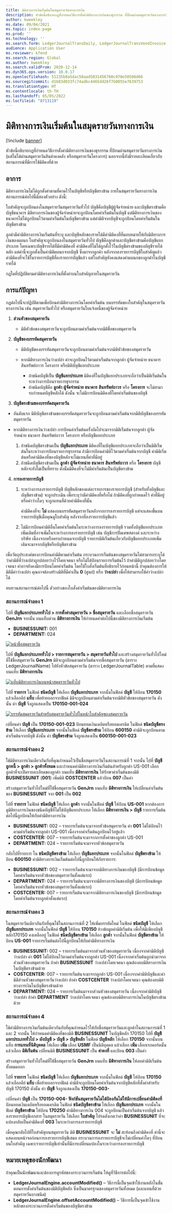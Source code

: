 ```yaml
---
title: มิติทางการเงินเริ่มต้นในสมุดรายวันทางการเงิน
description: หัวข้อนี้อธิบายกฎที่กําหนดวิธีการตั้งค่ามิติทางการเงินของธุรกรรม ที่ป้อนผ่านสมุดรายวันทางการเงิน นอกจากนี้ยังมีรายละเอียดเกี่ยวกับสถานการณ์ที่มีการใช้มิติคงที่ด้วย
author: kweekley
ms.date: 09/04/2021
ms.topic: index-page
ms.prod: ''
ms.technology: ''
ms.search.form: LedgerJournalTransDaily, LedgerJournalTransVendInvoice, LedgerJournalTransVendPaym, LedgerJournalTransCustPaym
audience: Application User
ms.reviewer: kfend
ms.search.region: Global
ms.author: kweekley
ms.search.validFrom: 2020-12-14
ms.dyn365.ops.version: 10.0.17
ms.openlocfilehash: 51235b8a5dac50aad5031456760c970e50506d66
ms.sourcegitcommit: d1683d033fc74adbc4465dd26f7b0055e7639753
ms.translationtype: HT
ms.contentlocale: th-TH
ms.lasthandoff: 05/05/2022
ms.locfileid: "8713119"
---
```

# <a name="default-financial-dimensions-on-financial-journals"></a>มิติทางการเงินเริ่มต้นในสมุดรายวันทางการเงิน

[!include [banner](../includes/banner.md)]

หัวข้อนี้อธิบายกฎที่กําหนดวิธีการตั้งค่ามิติทางการเงินของธุรกรรม ที่ป้อนผ่านสมุดรายวันทางการเงิน (แต่ไม่ได้ผ่านสมุดรายวันสินค้าคงคลัง หรือสมุดรายวันโครงการ) นอกจากนี้ยังมีรายละเอียดเกี่ยวกับสถานการณ์ที่มีการใช้มิติคงที่ด้วย

## <a name="symptom"></a>อาการ

มิติทางการเงินไม่ได้ถูกตั้งค่าตามที่คาดไว้ในบัญชีหรือบัญชีตรงข้าม ภายในสมุดรายวันทางการเงิน สถานการณ์ต่อไปนี้มีสองตัวอย่าง ดังนี้:

ใบสำคัญจะถูกป้อนลงในสมุดรายวันสมุดรายวันทั่วไป บัญชีคือบัญชีผู้ผู้จัดจำหน่าย และบัญชีตรงข้ามคือบัญชีธนาคาร มิติทางการเงินของผู้จัดจำหน่ายจะถูกป้อนโดยค่าเริ่มต้นในบัญชี แต่มิติทางการเงินของธนาคารไม่ได้ถูกป้อนไว้ตามค่าเริ่มต้นในบัญชีตรงข้าม แต่ค่ามิติจากบัญชีจะถูกป้อนโดยค่าเริ่มต้นในบัญชีตรงข้าม

ลูกค้ามีค่ามิติทางการเงินเริ่มต้นที่ระบุ และบัญชีหลักของรายได้มีค่ามิติคงที่ที่มอบหมายให้กับมิติทางการเงินของแผนก ใบสำคัญจะถูกป้อนลงในสมุดรายวันทั่วไป  บัญชีคือลูกค้าและบัญชีตรงข้ามคือบัญชีแยกประเภท โดยเฉพาะบัญชีรายได้ที่มีค่ามิติคงที่ ค่ามิติคงที่ไม่ได้ถูกตั้งไว้ในบัญชีตรงข้ามของบัญชีรายได้หลัก แต่ค่านี้จะถูกตั้งเป็นค่ามิติแผนกจากบัญชี ซึ่งมาจากลูกค้า  หลังจากลงรายการบัญชีใบสำคัญแล้ว ค่ามิติคงที่จะใช้ในรายการบัญชีที่ลงรายการบัญชีแล้ว แต่ใบสำคัญยังคงแสดงค่าแผนกของลูกค้าในบัญชีรายได้ 

กฎใดที่ปฏิบัติตามค่ามิติทางการเงินที่ตั้งค่าบนใบสำคัญภายในสมุดรายวัน

## <a name="resolution"></a>การแก้ปัญหา

กฎต่อไปนี้จะปฏิบัติตามเพื่อป้อนค่ามิติทางการเงินโดยค่าเริ่มต้น บนบรรทัดของใบสำคัญในสมุดรายวันทางการเงิน เช่น สมุดรายวันทั่วไป หรือสมุดรายวันใบแจ้งหนี้ของผู้จัดจำหน่าย 

1. **ส่วนหัวของสมุดรายวัน**

   - มิติหัวข้อของสมุดรายวันจะถูกป้อนตามค่าเริ่มต้นจากมิติชื่อของสมุดรายวัน

2. **บัญชีของบรรทัดสมุดรายวัน**

   - มิติบัญชีของบรรทัดสมุดรายวันจะถูกป้อนตามค่าเริ่มต้นจากมิติหัวข้อของสมุดรายวัน
   - หากมิติทางการเงินว่างเปล่า ค่าจะถูกป้อนไว้ตามค่าเริ่มต้นจากลูกค้า ผู้จัดจำหน่าย ธนาคาร สินทรัพย์ถาวร โครงการ หรือมิติบัญชีแยกประเภท

     - ถ้าชนิดบัญชีเป็น **บัญชีแยกประเภท** มิติคงที่ในบัญชีแยกประเภทจะถือว่าเป็นมิติเริ่มต้นในระหว่างการป้อนรายการธุรกรรม
     - ถ้าชนิดบัญชีคือ **ลูกค้า** **ผู้จัดจำหน่าย** **ธนาคาร** **สินทรัพย์ถาวร** หรือ **โครงการ** จะไม่สามารถกําหนดบัญชีหลักได้ ดังนั้น จะไม่มีการป้อนมิติคงที่โดยค่าเริ่มต้นของบัญชี

3. **บัญชีตรงข้ามของบรรทัดสมุดรายวัน**

 - อันดับแรก มิติบัญชีตรงข้ามของบรรทัดสมุดรายวันจะถูกป้อนตามค่าเริ่มต้นจากมิติบัญชีของบรรทัดสมุดรายวัน

 - หากมิติทางการเงินว่างเปล่า การป้อนค่าเริ่มต้นครั้งถัดไปจะมาจากมิติเริ่มต้นจากลูกค้า ผู้จัดจำหน่าย ธนาคาร สินทรัพย์ถาวร โครงการ หรือบัญชีแยกประเภท
   1. ถ้าชนิดบัญชีตรงข้ามเป็น **บัญชีแยกประเภท** มิติคงที่ในบัญชีแยกประเภทจะถือว่าเป็นมิติเริ่มต้นในระหว่างการป้อนรายการธุรกรรม ถ้ามีการป้อนค่ามิติไว้ตามค่าเริ่มต้นจากบัญชี ค่ามิติเริ่มต้นหรือค่ามิติคงที่ของบัญชีหลักจะไม่แทนที่ค่าที่มีอยู่
   2. ถ้าชนิดบัญชีตรงข้ามเป็น **ลูกค้า** **ผู้จัดจำหน่าย** **ธนาคาร** **สินทรัพย์ถาวร** หรือ **โครงการ** บัญชีหลักจะยังไม่เป็นที่ทราบ ดังนั้นมิติคงที่จะไม่มีค่าเริ่มต้นเป็นบัญชีตรงข้าม

4. **การลงรายการบัญชี**

    1. ระหว่างการลงรายการบัญชี บัญชีหลักของแต่ละรายการของรายการบัญชี (สำหรับทั้งบัญชีและบัญชีตรงข้าม) จะถูกประเมิน เพื่อระบุว่ามีค่ามิติคงที่หรือไม่ ถ้ามิติคงที่ถูกกำหนดไว้ ค่าที่มีอยู่หรือค่าว่างใดๆ จะถูกแทนที่ด้วยค่ามิติคงที่นั้น

        ค่ามิติคงที่จะ **ไม่** แสดงบนบรรทัดสมุดรายวันหลังจากการลงรายการบัญชี แต่จะแสดงขึ้นบนรายการบัญชีเมื่อคุณดูใบสำคัญ หลังจากที่ลงรายการบัญชีแล้ว

    2. ไม่มีการป้อนค่ามิติอื่นโดยค่าเริ่มต้นในระหว่างการลงรายการบัญชี รวมทั้งบัญชีแยกประเภทเพิ่มเติมที่อาจเพิ่มในระหว่างการลงรายการบัญชี เช่น บัญชีการปัดเศษสตางค์ และระหว่างบริษัท เนื่องจากหรือครบกําหนดจากบัญชี รายการมิติเริ่มต้นเกี่ยวกับบัญชีแยกประเภทเพิ่มเติมจะมาจากบัญชีหรือบัญชีตรงข้าม

เพื่อวัตถุประสงค์ของการป้อนค่ามิติตามค่าเริ่มต้น กระบวนการเริ่มต้นของสมุดรายวันไม่สามารถระบุได้ว่าค่ามิติที่ว่างเปล่าถูกปล่อยว่างไว้โดยเจตนา หรือไม่ได้ป้อนรายการเริ่มต้นไว้ ถ้าค่ามิติถูกปล่อยว่างโดยเจตนา ค่าอาจยังคงมีการป้อนโดยค่าเริ่มต้น โดยใช้ใบสั่งเริ่มต้นที่อธิบายไว้ก่อนหน้านี้ ถ้าคุณต้องการให้มิติมีค่าว่างเปล่า คุณอาจต้องสร้างมิติที่มีค่าเป็น **0** (ศูนย์) หรือ **ว่างเปล่า** เพื่อให้สามารถใช้ค่าว่างเปล่าได้

ทบทวนสถานการณ์ต่อไปนี้ ตัวอย่างของใบสั่งค่าเริ่มต้นของมิติทางการเงิน

### <a name="scenario-1"></a>สถานการณ์จำลอง 1

ไปที่ **บัญชีแยกประเภททั่วไป \> การตั้งค่าสมุดรายวัน \> ชื่อสมุดรายวัน** และเลือกชื่อสมุดรายวัน **GenJrn** จากนั้น บนแท็บด่วน **มิติทางการเงิน** ให้กําหนดค่าต่อไปนี้ของมิติทางการเงินเริ่มต้น

- **BUSINESSUNIT:** 001
- **DEPARTMENT:** 024

[![หน้าชื่อสมุดรายวัน](./media/financial-dimension-defaulting-jrnl-names-01.png)](./media/financial-dimension-defaulting-jrnl-names-01.png)

ไปที่ **บัญชีแยกประเภททั่วไป \> รายการสมุดรายวัน \> สมุดรายวันทั่วไป** และสร้างสมุดรายวันทั่วไปใหม่ที่ใช้ชื่อสมุดรายวัน **GenJrn** มิติจะถูกป้อนตามค่าเริ่มต้นจากชื่อสมุดรายวัน (ตาราง LedgerJournalName) ไปยังหัวข้อสมุดรายวัน (ตาราง LedgerJournalTable) ตามที่แสดงบนแท็บ **มิติทางการเงิน**

[![แท็บมิติทางการเงินบนหน้าสมุดรายวันทั่วไป](./media/financial-dimension-defaulting-genrl-jrnl-02.png)](./media/financial-dimension-defaulting-genrl-jrnl-02.png)

ไปที่ **รายการ** ในฟิลด์ **ชนิดบัญชี** ให้เลือก **บัญชีแยกประเภท** จากนั้นในฟิลด์ **บัญชี** ให้ป้อน **170150** แล้วเลือกคีย์ **แท็บ** เพื่อย้ายออกจากฟิลด์ มิติจะถูกป้อนตามค่าเริ่มต้นจากมิติหัวข้อของสมุดรายวัน ดังนั้น ค่า **บัญชี** จึงถูกแสดงเป็น **170150-001-024**

[![บรรทัดสมุดรายวันสำหรับสมุดรายวันทั่วไปในหน้าใบสำคัญของสมุดรายวัน](./media/financial-dimension-defaulting-jrnl-vchr-03.png)](./media/financial-dimension-defaulting-jrnl-vchr-03.png)

เปลี่ยนค่า **บัญชี** เป็น **170150-001-023** ป้อนยอดเงินเดบิตหรือยอดเครดิต ในฟิลด์ **ชนิดบัญชีตรงข้าม** ให้เลือก **บัญชีแยกประเภท** จากนั้นในฟิลด์ **บัญชีตรงข้าม** ให้ป้อน **600150** ค่ามิติจะถูกป้อนตามค่าเริ่มต้นจากบัญชี ดังนั้น ค่า **บัญชีตรงข้าม** จึงถูกแสดงเป็น **600150-001-023**

### <a name="scenario-2"></a>สถานการณ์จำลอง 2

ใช้มิติทางการเงินเดียวกันกับที่คุณกําหนดไว้เป็นชื่อสมุดรายวันในสถานการณ์ที่ 1 จากนั้น ไปที่ **บัญชีลูกหนี้ \> ลูกค้า \> ลูกค้าทั้งหมด** และกําหนดค่ามิติทางการเงินเริ่มต้นสำหรับลูกค้า US-001 เลือกลูกค้าที่จะเปิดรายละเอียดของลูกค้า บนแท็บ **มิติทางการเงิน** ให้รักษาค่าเริ่มต้นของมิติ **BUSINESSUNIT** (**001**) เพิ่มมิติ **COSTCENTER** แล้วป้อน **007** เป็นค่า

สร้างสมุดรายวันทั่วไปใหม่ที่ใช้ชื่อสมุดรายวัน **GenJrn** บนแท็บ **มิติทางการเงิน** ให้เปลี่ยนค่าเริ่มต้นของ **BUSINESSUNIT** จาก **001** เป็น **002**

ไปที่ **รายการ** ในฟิลด์ **ชนิดบัญชี** ให้เลือก **ลูกค้า** จากนั้นในฟิลด์ **บัญชี** ให้ป้อน **US-001** หากต้องการดูมิติทางการเงินของชนิดบัญชีที่ไม่ใช่บัญชีแยกประเทภ ให้เลือก **มิติทางการเงิน \> บัญชี** รายการเริ่มต้นต่อไปนี้ถูกป้อนให้กับค่ามิติทางการเงิน

- **BUSINESSUNIT:** 002 – รายการเริ่มต้นจะมาจากหัวข้อสมุดรายวัน ค่า **001** ไม่ได้ป้อนไว้ตามค่าเริ่มต้นจากลูกค้า US-001 เนื่องจากค่าเริ่มต้นถูกป้อนไว้อยู่แล้ว
- **COSTCENTER:** 007 – รายการเริ่มต้นจะมาจากการตั้งค่าของลูกค้า US-001
- **DEPARTMENT:** 024 – รายการเริ่มต้นจะมาจากหัวข้อสมุดรายวัน

กลับไปที่รายการ ใน **ชนิดบัญชีตรงข้าม** ให้เลือก **บัญชีแยกประเภท** จากนั้นในฟิลด์ **บัญชีตรงข้าม** ให้ป้อน **600150** ค่ามิติทางการเงินเริ่มต้นต่อไปนี้ถูกป้อนให้กับรายการ:

- **BUSINESSUNIT:** 002 – รายการเริ่มต้นจะมาจากมิติทางการเงินของบัญชี (มีการป้อนข้อมูลโดยค่าเริ่มต้นจากหัวข้อของสมุดรายวันตั้งแต่แรก)
- **DEPARTMENT:** 024 – รายการเริ่มต้นจะมาจากมิติทางการเงินของบัญชี (มีการป้อนข้อมูลโดยค่าเริ่มต้นจากหัวข้อของสมุดรายวันตั้งแต่แรก)
- **COSTCENTER:** 007 – รายการเริ่มต้นจะมาจากมิติทางการเงินของบัญชี (มีการป้อนข้อมูลโดยค่าเริ่มต้นจากลูกค้าตั้งแต่แรก)

### <a name="scenario-3"></a>สถานการณ์จำลอง 3

ในสมุดรายวันเดียวกันกับที่คุณใช้ในสถานการณ์ที่ 2 ให้เพิ่มบรรทัดใหม่ ในฟิลด์ **ชนิดบัญชี** ให้เลือก **บัญชีแยกประเภท** จากนั้นในฟิลด์ **บัญชี** ให้ป้อน **170150** ล้างข้อมูลค่ามิติเริ่มต้น เพื่อให้มีเพียงบัญชีหลัก170150 คงเหลืออยู่ ในฟิลด์ **ชนิดบัญชีตรงข้าม** ให้เลือก **ลูกค้า** จากนั้นในฟิลด์ **บัญชีตรงข้าม** ให้ป้อน **US-001** รายการเริ่มต้นต่อไปนี้ถูกป้อนให้กับค่ามิติทางการเงิน

- **BUSINESSUNIT:** 002 – รายการเริ่มต้นมาจากส่วนหัวของสมุดรายวัน เนื่องจากค่ามิติบัญชีว่างเปล่า ค่า **001** ไม่ได้ป้อนไว้ตามค่าเริ่มต้นจากลูกค้า US-001 เนื่องจากค่าเริ่มต้นถูกนำมาจากส่วนหัวของสมุดรายวัน ถ้าค่า **BUSINESSUNIT** ว่างเปล่าโดยเจตนา คุณต้องลบมิติทางการเงินในบัญชีตรงข้ามด้วย
- **COSTCENTER:** 007 – รายการเริ่มต้นจะมาจากลูกค้า US-001 เนื่องจากค่ามิติบัญชีและค่ามิติส่วนหัวของสมุดรายวันว่างเปล่า ถ้าค่า **COSTCENTER** ว่างเปล่าโดยเจตนา คุณต้องลบมิติทางการเงินในบัญชีตรงข้ามด้วย
- **DEPARTMENT:** 024 – รายการเริ่มต้นมาจากส่วนหัวของสมุดรายวัน เนื่องจากค่ามิติบัญชีว่างเปล่า ถ้าค่า **DEPARTMENT** ว่างเปล่าโดยเจตนา คุณต้องลบมิติทางการเงินในบัญชีตรงข้ามด้วย

### <a name="scenario-4"></a>สถานการณ์จำลอง 4

ใช้ค่ามิติทางการเงินเริ่มต้นเดียวกันกับที่คุณกําหนดไว้ให้กับชื่อสมุดรายวันและลูกค้าในสถานการณ์ที่ 1 และ 2 จากนั้น ให้กําหนดค่ามิติคงที่ของมิติ **BUSINESSUNIT** ในบัญชีหลัก 170150 ไปที่ **บัญชีแยกประเภททั่วไป \> ผังบัญชี \> บัญชี \> บัญชีหลัก** ในฟิลด์ **บัญชีหลัก** ให้เลือก **170150** จากนั้นบนแท็บ **การแทนที่นิติบุคคล** ให้เลือก **เพิ่ม** เลือก **USMF** เป็นนิติบุคคล แล้วเลือก **เพิ่ม** เลือกเรกคอร์ดนั้น แล้วเลือก **มิติเริ่มต้น** เปลี่ยนมิติ **BUSINESSUNIT** เป็น **ค่าคงที่** และป้อน **003** เป็นค่า

สร้างสมุดรายวันทั่วไปใหม่ที่ใช้ชื่อสมุดรายวัน **GenJrn** บนแท็บ **มิติทางการเงิน** ให้ลบค่ามิติเริ่มต้นทั้งหมดออก

ไปที่ **รายการ** ในฟิลด์ **ชนิดบัญชี** ให้เลือก **บัญชีแยกประเภท** จากนั้นในฟิลด์ **บัญชี** ให้ป้อน **170150** แล้วเลือกคีย์ **แท็บ** เพื่อย้ายออกจากฟิลด์ ค่ามิติจะถูกป้อนโดยค่าเริ่มต้นจากบัญชีหลักที่ตั้งค่าสำหรับบัญชี 170150 ดังนั้น ค่า **บัญชี** จึงถูกแสดงเป็น **170150-003-**

เปลี่ยนค่า **บัญชี** เป็น **170150-004-** **ฟังก์ชันสมุดรายวันไม่ได้ป้องกันไม่ให้มีการเปลี่ยนค่ามิติคงที่** ป้อนยอดเงินเดบิตหรือยอดเครดิต ในฟิลด์ **ชนิดบัญชีตรงข้าม** ให้เลือก **บัญชีแยกประเภท** จากนั้นในฟิลด์ **บัญชีตรงข้าม** ให้ป้อน **170250** ค่ามิติทางการเงิน 004 จะถูกป้อนเป็นค่าเริ่มต้นจากบัญชี แล้วลงรายการบัญชีเอกสาร ในสมุดรายวัน ให้เลือก **ใบสำคัญ** โปรดสังเกตว่าค่า **BUSINESSUNIT** ที่จะแปลงกลับเป็นค่ามิติคงที่ **003** ในระหว่างการลงรายการบัญชี

เมื่อคุณกลับไปที่ใบสำคัญบนสมุดรายวัน มิติ **BUSINESSUNIT** จะ **ไม่** สะท้อนถึงค่ามิติคงที่ ค่านี้จะแสดงบนหน้าจอก่อนการลงรายการบัญชีเสมอ กระบวนการลงรายการบัญชีจะไม่เปลี่ยนค่าใดๆ ที่ป้อนบนใบสำคัญ เฉพาะรายการบัญชีเท่านั้นที่มีการเปลี่ยนแปลงในระหว่างการลงรายการบัญชี

## <a name="developer-notes"></a>หมายเหตุของนักพัฒนา

ถ้าคุณเป็นนักพัฒนาและต้องการดูรหัสของกระบวนการเริ่มต้น ให้ดูที่วิธีการต่อไปนี้:

- **LedgerJournalEngine.accountModified()** – วิธีการนี้เป็นจุดเข้าใช้งานหลักในขั้นตอนการตั้งค่าเริ่มต้นของมิติบัญชีหลัก ซึ่งเป็นมาตรฐานของสมุดรายวันทั้งหมด (และแทนที่ด้วยสมุดรายวันบางชนิด)
- **LedgerJournalEngine.offsetAccountModified()** – วิธีการนี้เป็นจุดเข้าใช้งานหลักของกระบวนการตั้งค่าเริ่มต้นของบัญชีตรงข้าม
